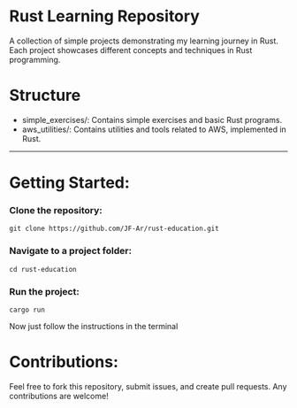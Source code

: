 # Rust Learning Repository
A collection of simple projects demonstrating my learning journey in Rust. 
Each project showcases different concepts and techniques in Rust programming.

# Structure
 - simple_exercises/: Contains simple exercises and basic Rust programs.
 - aws_utilities/: Contains utilities and tools related to AWS, implemented in Rust.
-----


# Getting Started:

### Clone the repository:

    git clone https://github.com/JF-Ar/rust-education.git

### Navigate to a project folder:

    cd rust-education

### Run the project:
    cargo run

Now just follow the instructions in the terminal

# Contributions:

Feel free to fork this repository, submit issues, and create pull requests. Any contributions are welcome!